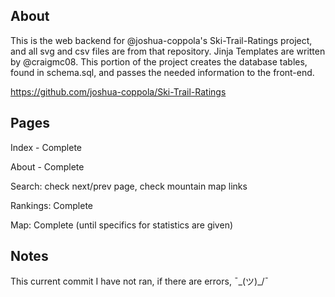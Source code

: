 About
----------
This is the web backend for @joshua-coppola's Ski-Trail-Ratings project, and all svg and csv files are from that repository. Jinja Templates are written by @craigmc08. This portion of the project creates the database tables, found in schema.sql, and passes the needed information to the front-end.

https://github.com/joshua-coppola/Ski-Trail-Ratings


Pages
----------
Index - Complete

About - Complete

Search: check next/prev page, check mountain map links

Rankings: Complete

Map: Complete (until specifics for statistics are given)


Notes
----------
This current commit I have not ran, if there are errors, ¯\_(ツ)_/¯
